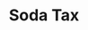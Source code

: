 ---
pid: ch357
title: Soda Tax
location_transcription: City Hall
coordinates: "[-75.162931691144, 39.952303055912]"
zipcode: '19125'
gen_neighborhood: River Wards
neighborhood: Fishtown,Kensington
outside_phl: 
age: '30'
age_range: 30-39
instagram: 
image_file_name: ch_357.jpg
proposal_transcription: 
topic: 
topic_summary: '0'
type: Other No Form
keywords_other: 
credit: 
image_labels: |-
  Me
  Pepsi
twitter: 
facebook: 
permalink: "/monuments/ch357/"
layout: item-page
---